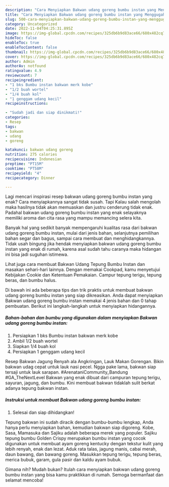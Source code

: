 ```yaml
---
description: "Cara Menyiapkan Bakwan udang goreng bumbu instan yang Menggugah Selera, Buat Buka Puasa Lezat Sekali"
title: "Cara Menyiapkan Bakwan udang goreng bumbu instan yang Menggugah Selera, Buat Buka Puasa Lezat Sekali"
slug: 500-cara-menyiapkan-bakwan-udang-goreng-bumbu-instan-yang-menggugah-selera-buat-buka-puasa-lezat-sekali
category: Uncategorized
date: 2022-11-04T04:25:31.895Z
image: https://img-global.cpcdn.com/recipes/325db6b9d83ace66/680x482cq70/bakwan-udang-goreng-bumbu-instan-foto-resep-utama.jpg
hideToc: false
enableToc: true
enableTocContent: false
thumbnail: https://img-global.cpcdn.com/recipes/325db6b9d83ace66/680x482cq70/bakwan-udang-goreng-bumbu-instan-foto-resep-utama.jpg
cover: https://img-global.cpcdn.com/recipes/325db6b9d83ace66/680x482cq70/bakwan-udang-goreng-bumbu-instan-foto-resep-utama.jpg
author: Admin
authorAv: notfound
ratingvalue: 4.9
reviewcount: 7
recipeingredient:
- "1 bks Bumbu instan bakwan merk kobe"
- "1/2 buah wortel"
- "1/4 buah kol"
- "1 genggam udang kecil"
recipeinstructions:

- "Sudah jadi dan siap dinikmati!"
categories:
- Resep
tags:
- bakwan
- udang
- goreng

katakunci: bakwan udang goreng 
nutrition: 275 calories
recipecuisine: Indonesian
preptime: "PT15M"
cooktime: "PT58M"
recipeyield: "4"
recipecategory: Dinner

---
```



Lagi mencari inspirasi resep bakwan udang goreng bumbu instan yang enak? Cara menyiapkannya sangat tidak susah. Tapi Kalau salah mengolah maka hasilnya tidak akan memuaskan dan justru cenderung tidak enak. Padahal bakwan udang goreng bumbu instan yang enak selayaknya memiliki aroma dan cita rasa yang mampu memancing selera kita.


Banyak hal yang sedikit banyak mempengaruhi kualitas rasa dari bakwan udang goreng bumbu instan, mulai dari jenis bahan, selanjutnya pemilihan bahan segar dan bagus, sampai cara membuat dan menghidangkannya. Tidak usah bingung jika hendak menyiapkan bakwan udang goreng bumbu instan yang enak di rumah, karena asal sudah tahu caranya maka hidangan ini bisa jadi suguhan istimewa.

Lihat juga cara membuat Bakwan Udang Tepung Bumbu Instan dan masakan sehari-hari lainnya. Dengan memakai Cookpad, kamu menyetujui Kebijakan Cookie dan Ketentuan Pemakaian. Campur tepung terigu, tepung beras, dan bumbu halus.


Di bawah ini ada beberapa tips dan trik praktis untuk membuat bakwan udang goreng bumbu instan yang siap dikreasikan. Anda dapat menyiapkan Bakwan udang goreng bumbu instan memakai 4 jenis bahan dan 0 tahap pembuatan. Berikut ini langkah-langkah untuk menyiapkan hidangannya.

<!--inarticleads1-->

##### Bahan-bahan dan bumbu yang digunakan dalam menyiapkan Bakwan udang goreng bumbu instan:

1. Persiapkan 1 bks Bumbu instan bakwan merk kobe
1. Ambil 1/2 buah wortel
1. Siapkan 1/4 buah kol
1. Persiapkan 1 genggam udang kecil


Resep Bakwan Jagung Renyah ala Angkringan, Lauk Makan Gorengan. Bikin bakwan udag cepat untuk lauk nasi pecel. Ngga pake lama, bakwan siap tersaji untuk lauk sarapan. #ArenataniCommunity_Bandung #GA_TheNextLevel Bakwan yang enak dibuat dari campuran tepung terigu, sayuran, jagung, dan bumbu. Kini membuat bakwan tidaklah sulit berkat adanya tepung bakwan instan. 

<!--inarticleads2-->

##### Instruksi untuk membuat Bakwan udang goreng bumbu instan:


1. Selesai dan siap dihidangkan!

Tepung bakwan ini sudah diracik dengan bumbu-bumbu lengkap, Anda hanya perlu menyiapkan bahan, kemudian bakwan siap digoreng. Kobe, Sasa, Mamasuka dan Sajiku adalah beberapa merek yang populer. Sajiku tepung bumbu Golden Crispy merupakan bumbu instan yang cocok digunakan untuk membuat ayam goreng kentucky dengan tekstur kulit yang lebih renyah, enak dan lezat. Aduk rata talas, jagung manis, cabai merah, daun bawang, dan bawang goreng. Masukkan tepung terigu, tepung beras, merica bubuk, garam, gula pasir dan kaldu ayam bubuk. 

Gimana nih? Mudah bukan? Itulah cara menyiapkan bakwan udang goreng bumbu instan yang bisa kamu praktikkan di rumah. Semoga bermanfaat dan selamat mencoba!

